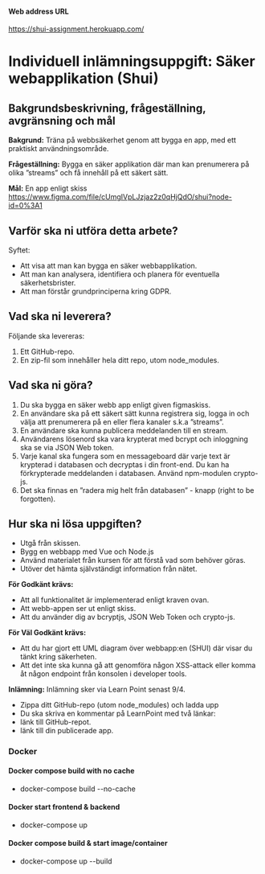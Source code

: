 #### Web address URL
https://shui-assignment.herokuapp.com/

# Individuell inlämningsuppgift: Säker webapplikation (Shui)

## Bakgrundsbeskrivning, frågeställning, avgränsning och mål

**Bakgrund:** Träna på webbsäkerhet genom att bygga en app, med ett
praktiskt användningsområde.

**Frågeställning:** Bygga en säker applikation där man kan prenumerera på
olika ”streams” och få innehåll på ett säkert sätt.

**Mål:** En app enligt skiss
https://www.figma.com/file/cUmgIVpLJzjaz2z0qHjQdO/shui?node-id=0%3A1

## Varför ska ni utföra detta arbete?
Syftet: 

* Att visa att man kan bygga en säker webbapplikation.
* Att man kan analysera, identifiera och planera för eventuella säkerhetsbrister.
* Att man förstår grundprinciperna kring GDPR.

## Vad ska ni leverera?

Följande ska levereras: 

1. Ett GitHub-repo.
2. En zip-fil som innehåller hela ditt repo, utom node_modules.

## Vad ska ni göra?
1. Du ska bygga en säker webb app enligt given figmaskiss.
2. En användare ska på ett säkert sätt kunna registrera sig, logga in och välja
att prenumerera på en eller flera kanaler s.k.a ”streams”.
3. En användare ska kunna publicera meddelanden till en stream.
4. Användarens lösenord ska vara krypterat med bcrypt och inloggning ska se
via JSON Web token.
5. Varje kanal ska fungera som en messageboard där varje text är krypterad i
databasen och decryptas i din front-end. Du kan ha förkrypterade
meddelanden i databasen. Använd npm-modulen crypto-js.
6. Det ska finnas en ”radera mig helt från databasen” - knapp (right to be
forgotten).
 
## Hur ska ni lösa uppgiften?
* Utgå från skissen.
* Bygg en webbapp med Vue och Node.js
* Använd materialet från kursen för att förstå vad som behöver göras.
* Utöver det hämta självständigt information från nätet.

**För Godkänt krävs:**
* Att all funktionalitet är implementerad enligt kraven ovan.
* Att webb-appen ser ut enligt skiss.
* Att du använder dig av bcryptjs, JSON Web Token och crypto-js.

**För Väl Godkänt krävs:**
* Att du har gjort ett UML diagram över webbapp:en (SHUI) där visar du tänkt kring säkerheten.
* Att det inte ska kunna gå att genomföra någon XSS-attack eller komma åt någon
endpoint från konsolen i developer tools.

**Inlämning:**
Inlämning sker via Learn Point senast 9/4.
* Zippa ditt GitHub-repo (utom node_modules) och ladda upp
* Du ska skriva en kommentar på LearnPoint med två länkar:
* länk till GitHub-repot.
* länk till din publicerade app.

### Docker

#### Docker compose build with no cache
* docker-compose build --no-cache

#### Docker start frontend & backend 
* docker-compose up

#### Docker compose build & start image/container
* docker-compose up --build 
